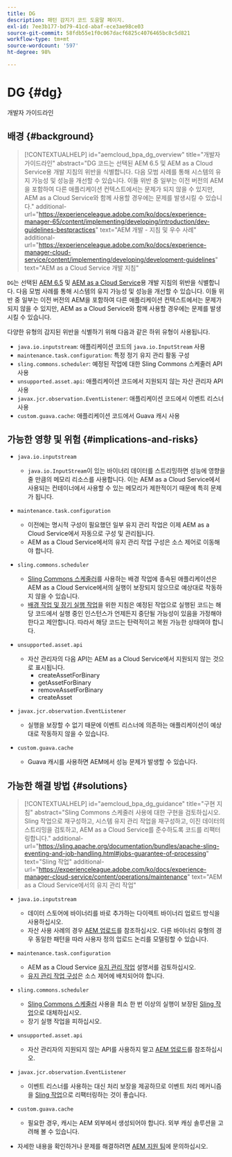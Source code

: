 ```yaml
---
title: DG
description: 패턴 감지기 코드 도움말 페이지.
exl-id: 7ee3b177-bd79-41cd-abaf-ece3ae98ce03
source-git-commit: 58fdb55e1f0c067dacf6825c4076465bc8c5d821
workflow-type: tm+mt
source-wordcount: '597'
ht-degree: 98%

---
```


# DG {#dg}

개발자 가이드라인

## 배경 {#background}

>[!CONTEXTUALHELP]
>id="aemcloud_bpa_dg_overview"
>title="개발자 가이드라인"
>abstract="DG 코드는 선택된 AEM 6.5 및 AEM as a Cloud Service용 개발 지침의 위반을 식별합니다. 다음 모범 사례를 통해 시스템의 유지 가능성 및 성능을 개선할 수 있습니다. 이들 위반 중 일부는 이전 버전의 AEM을 포함하여 다른 애플리케이션 컨텍스트에서는 문제가 되지 않을 수 있지만, AEM as a Cloud Service와 함께 사용할 경우에는 문제를 발생시킬 수 있습니다."
>additional-url="https://experienceleague.adobe.com/ko/docs/experience-manager-65/content/implementing/developing/introduction/dev-guidelines-bestpractices" text="AEM 개발 - 지침 및 우수 사례"
>additional-url="https://experienceleague.adobe.com/ko/docs/experience-manager-cloud-service/content/implementing/developing/development-guidelines" text="AEM as a Cloud Service 개발 지침"


`DG`는 선택된 [AEM 6.5](https://experienceleague.adobe.com/ko/docs/experience-manager-65/content/implementing/developing/introduction/dev-guidelines-bestpractices) 및 [AEM as a Cloud Service](https://experienceleague.adobe.com/ko/docs/experience-manager-cloud-service/content/implementing/developing/development-guidelines)용 개발 지침의 위반을 식별합니다. 다음 모범 사례를 통해 시스템의 유지 가능성 및 성능을 개선할 수 있습니다. 이들 위반 중 일부는 이전 버전의 AEM을 포함하여 다른 애플리케이션 컨텍스트에서는 문제가 되지 않을 수 있지만, AEM as a Cloud Service와 함께 사용할 경우에는 문제를 발생시킬 수 있습니다.

다양한 유형의 감지된 위반을 식별하기 위해 다음과 같은 하위 유형이 사용됩니다.

* `java.io.inputstream`: 애플리케이션 코드의 `java.io.InputStream` 사용
* `maintenance.task.configuration`: 특정 정기 유지 관리 활동 구성
* `sling.commons.scheduler`: 예정된 작업에 대한 Sling Commons 스케줄러 API 사용
* `unsupported.asset.api`: 애플리케이션 코드에서 지원되지 않는 자산 관리자 API 사용
* `javax.jcr.observation.EventListener`: 애플리케이션 코드에서 이벤트 리스너 사용
* `custom.guava.cache`: 애플리케이션 코드에서 Guava 캐시 사용

## 가능한 영향 및 위험 {#implications-and-risks}

* `java.io.inputstream`
   * `java.io.InputStream`이 있는 바이너리 데이터를 스트리밍하면 성능에 영향을 줄 만큼의 메모리 리소스를 사용합니다. 이는 AEM as a Cloud Service에서 사용되는 컨테이너에서 사용할 수 있는 메모리가 제한적이기 때문에 특히 문제가 됩니다.

* `maintenance.task.configuration`
   * 이전에는 명시적 구성이 필요했던 일부 유지 관리 작업은 이제 AEM as a Cloud Service에서 자동으로 구성 및 관리됩니다.
   * AEM as a Cloud Service에서의 유지 관리 작업 구성은 소스 제어로 이동해야 합니다.

* `sling.commons.scheduler`
   * [Sling Commons 스케줄러](https://sling.apache.org/documentation/bundles/scheduler-service-commons-scheduler.html)를 사용하는 배경 작업에 종속된 애플리케이션은 AEM as a Cloud Service에서의 실행이 보장되지 않으므로 예상대로 작동하지 않을 수 있습니다.
   * [배경 작업 및 장기 실행 작업](https://experienceleague.adobe.com/ko/docs/experience-manager-cloud-service/content/implementing/developing/development-guidelines#background-tasks-and-long-running-jobs)을 위한 지침은 예정된 작업으로 실행된 코드는 해당 코드에서 실행 중인 인스턴스가 언제든지 중단될 가능성이 있음을 가정해야 한다고 제안합니다. 따라서 해당 코드는 탄력적이고 복원 가능한 상태여야 합니다.

* `unsupported.asset.api`
   * 자산 관리자의 다음 API는 AEM as a Cloud Service에서 지원되지 않는 것으로 표시됩니다.
      * createAssetForBinary
      * getAssetForBinary
      * removeAssetForBinary
      * createAsset

* `javax.jcr.observation.EventListener`
   * 실행을 보장할 수 없기 때문에 이벤트 리스너에 의존하는 애플리케이션이 예상대로 작동하지 않을 수 있습니다.

* `custom.guava.cache`
   * Guava 캐시를 사용하면 AEM에서 성능 문제가 발생할 수 있습니다.


## 가능한 해결 방법 {#solutions}

>[!CONTEXTUALHELP]
>id="aemcloud_bpa_dg_guidance"
>title="구현 지침"
>abstract="Sling Commons 스케줄러 사용에 대한 구현을 검토하십시오. Sling 작업으로 재구성하고, 시스템 유지 관리 작업을 재구성하고, 이진 데이터의 스트리밍을 검토하고, AEM as a Cloud Service를 준수하도록 코드를 리팩터링합니다."
>additional-url="https://sling.apache.org/documentation/bundles/apache-sling-eventing-and-job-handling.html#jobs-guarantee-of-processing" text="Sling 작업"
>additional-url="https://experienceleague.adobe.com/ko/docs/experience-manager-cloud-service/content/operations/maintenance" text="AEM as a Cloud Service에서의 유지 관리 작업"

* `java.io.inputstream`
   * 데이터 스토어에 바이너리를 바로 추가하는 다이렉트 바이너리 업로드 방식을 사용하십시오.
   * 자산 사용 사례의 경우 [AEM 업로드](https://github.com/adobe/aem-upload)를 참조하십시오. 다른 바이너리 유형의 경우 동일한 패턴을 따라 사용자 정의 업로드 논리를 모델링할 수 있습니다.

* `maintenance.task.configuration`
   * AEM as a Cloud Service [유지 관리 작업](https://experienceleague.adobe.com/ko/docs/experience-manager-cloud-service/content/operations/maintenance) 설명서를 검토하십시오.
   * [유지 관리 작업 구성](https://experienceleague.adobe.com/ko/docs/experience-manager-cloud-service/content/implementing/deploying/overview#maintenance-tasks-configuration-in-source-control)은 소스 제어에 배치되어야 합니다.

* `sling.commons.scheduler`
   * [Sling Commons 스케줄러](https://sling.apache.org/documentation/bundles/scheduler-service-commons-scheduler.html) 사용을 최소 한 번 이상의 실행이 보장된 [Sling 작업](https://sling.apache.org/documentation/bundles/apache-sling-eventing-and-job-handling.html#jobs-guarantee-of-processing)으로 대체하십시오.
   * 장기 실행 작업을 피하십시오.

* `unsupported.asset.api`
   * 자산 관리자의 지원되지 않는 API를 사용하지 말고 [AEM 업로드](https://github.com/adobe/aem-upload)를 참조하십시오.

* `javax.jcr.observation.EventListener`
   * 이벤트 리스너를 사용하는 대신 처리 보장을 제공하므로 이벤트 처리 메커니즘을 [Sling 작업](https://sling.apache.org/documentation/bundles/apache-sling-eventing-and-job-handling.html#jobs-guarantee-of-processing)으로 리팩터링하는 것이 좋습니다.

* `custom.guava.cache`
   * 필요한 경우, 캐시는 AEM 외부에서 생성되어야 합니다. 외부 캐싱 솔루션을 고려해 볼 수 있습니다.
* 자세한 내용을 확인하거나 문제를 해결하려면 [AEM 지원 팀](https://helpx.adobe.com/kr/enterprise/using/support-for-experience-cloud.html)에 문의하십시오.
